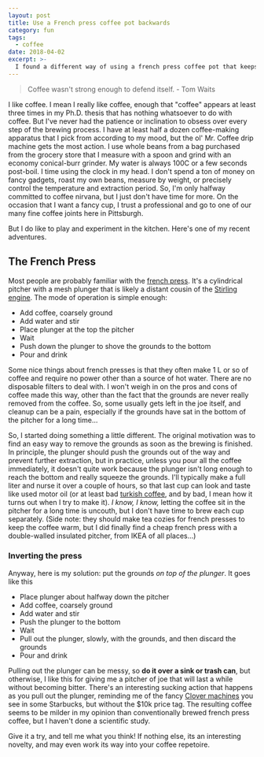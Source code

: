 ```yaml
---
layout: post
title: Use a French press coffee pot backwards
category: fun
tags:
  - coffee
date: 2018-04-02
excerpt: >-
  I found a different way of using a french press coffee pot that keeps the coffee from getting bitter if you don't drink it right away.
---
```


> Coffee wasn't strong enough to defend itself. - Tom Waits

I like coffee.  I mean I really like coffee, enough that "coffee" appears at least three times in my Ph.D. thesis that has nothing whatsoever to do with coffee.  But I've never had the patience or inclination to obsess over every step of the brewing process.  I have at least half a dozen coffee-making apparatus that I pick from according to my mood, but the ol' Mr. Coffee drip machine gets the most action.  I use whole beans from a bag purchased from the grocery store that I measure with a spoon and grind with an economy conical-burr grinder.  My water is always 100C or a few seconds post-boil.  I time using the clock in my head.  I don't spend a ton of money on fancy gadgets, roast my own beans, measure by weight, or precisely control the temperature and extraction period.  So, I'm only halfway committed to coffee nirvana, but I just don't have time for more.  On the occasion that I want a fancy cup, I trust a professional and go to one of our many fine coffee joints here in Pittsburgh.

But I do like to play and experiment in the kitchen.  Here's one of my recent adventures.

## The French Press

Most people are probably familiar with the [french press](https://en.wikipedia.org/wiki/French_press).  It's a cylindrical pitcher with a mesh plunger that is likely a distant cousin of the [Stirling engine](https://en.wikipedia.org/wiki/Stirling_engine).  The mode of operation is simple enough:

* Add coffee, coarsely ground
* Add water and stir
* Place plunger at the top the pitcher
* Wait
* Push down the plunger to shove the grounds to the bottom
* Pour and drink

Some nice things about french presses is that they often make 1 L or so of coffee and require no power other than a source of hot water.  There are no disposable filters to deal with.  I won't weigh in on the pros and cons of coffee made this way, other than the fact that the grounds are never really removed from the coffee.  So, some usually gets left in the joe itself, and cleanup can be a pain, especially if the grounds have sat in the bottom of the pitcher for a long time...

So, I started doing something a little different.  The original motivation was to find an easy way to remove the grounds as soon as the brewing is finished.  In principle, the plunger should push the grounds out of the way and prevent further extraction, but in practice, unless you pour all the coffee immediately, it doesn't quite work because the plunger isn't long enough to reach the bottom and really squeeze the grounds.  I'll typically make a full liter and nurse it over a couple of hours, so that last cup can look and taste like used motor oil (or at least bad [turkish coffee](https://en.wikipedia.org/wiki/Turkish_coffee), and by bad, I mean how it turns out when I try to make it).  *I know, I know,* letting the coffee sit in the pitcher for a long time is uncouth, but I don't have time to brew each cup separately.  (Side note: they should make tea cozies for french presses to keep the coffee warm, but I did finally find a cheap french press with a double-walled insulated pitcher, from IKEA of all places...) 

### Inverting the press

Anyway, here is my solution: put the grounds *on top of the plunger*.  It goes like this

* Place plunger about halfway down the pitcher
* Add coffee, coarsely ground
* Add water and stir
* Push the plunger to the bottom
* Wait
* Pull out the plunger, slowly, with the grounds, and then discard the grounds
* Pour and drink

Pulling out the plunger can be messy, so **do it over a sink or trash can**, but otherwise, I like this for giving me a pitcher of joe that will last a while without becoming bitter.  There's an interesting sucking action that happens as you pull out the plunger, reminding me of the fancy [Clover machines](http://electronics.howstuffworks.com/gadgets/kitchen/clover-coffee-maker.htm) you see in some Starbucks, but without the $10k price tag.  The resulting coffee seems to be milder in my opinion than conventionally brewed french press coffee, but I haven't done a scientific study.

Give it a try, and tell me what you think!  If nothing else, its an interesting novelty, and may even work its way into your coffee repetoire.